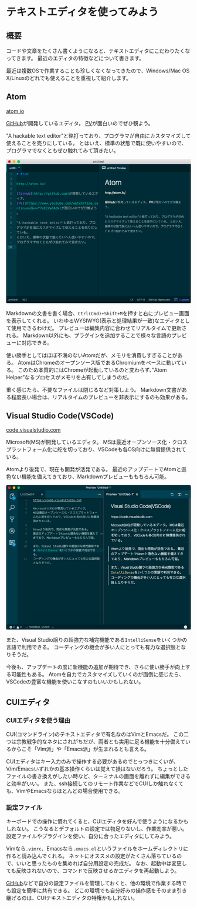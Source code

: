# テキストエディタを使ってみよう

## 概要
コードや文章をたくさん書くようになると、テキストエディタにこだわりたくなってきます。
最近のエディタの特徴などについて書きます。 

最近は複数OSで作業することも珍しくなくなってきたので、Windows/Mac OS X/Linuxのどれでも使えることを重視して紹介します。 

## Atom
[atom.io](https://atom.io)

[GitHub](https://github.com)が開発しているエディタ。
[PV](https://www.youtube.com/watch?time_continue=2&v=Y7aEiVwBAdk)が面白いのでぜひ観よう。

"A hackable text editor"と銘打っており、プログラマが自由にカスタマイズして使えることを売りにしている。
とはいえ、標準の状態で既に使いやすいので、プログラマでなくともぜひ触れてみて頂きたい。 

![Atomの画面例](_media/atom.png)

Markdownの文書を書く場合、`Ctrl(Cmd)+Shift+M`を押すと右にプレビュー画面を表示してくれる。
いわゆるWYSIWYG(表示と処理結果が一致)なエディタとして使用できるわけだ。
プレビューは編集内容に合わせてリアルタイムで更新される。
Markdown以外にも、プラグインを追加することで様々な言語のプレビューに対応できる。

使い勝手としてはほぼ不満のないAtomだが、メモリを消費しすぎることがある。
AtomはChromeのオープンソース版であるChromiumをベースに動いている。
このため本質的にはChromeが起動しているのと変わらず、”Atom Helper”なるプロセスがメモリを占有してしまうのだ。

重く感じたら、不要なファイルは閉じるなど対策しよう。
Markdown文書がある程度長い場合は、リアルタイムのプレビューを非表示にするのも効果がある。

## Visual Studio Code(VSCode)
[code.visualstudio.com](https://code.visualstudio.com)

Microsoft(MS)が開発しているエディタ。
MSは最近オープンソース化・クロスプラットフォーム化に舵を切っており、VSCodeも各OS向けに無償提供されている。

Atomより後発で、現在も開発が活発である。
最近のアップデートでAtomと遜色ない機能を備えてきており、Markdownプレビューももちろん可能。

![Visual Studio Codeの画面例](_media/vscode.png)

また、Visual Studio譲りの超強力な補完機能である`IntelliSense`をいくつかの言語で利用できる。
コーディングの機会が多い人にとっても有力な選択肢となりそうだ。

今後も、アップデートの度に新機能の追加が期待でき、さらに使い勝手が向上する可能性もある。
Atomを自力でカスタマイズしていくのが面倒に感じたら、VSCodeの豊富な機能を使いこなすのもいいかもしれない。

## CUIエディタ
### CUIエディタを使う理由
CUI(コマンドライン)のテキストエディタで有名なのはVimとEmacsだ。
この二つは宗教戦争的なネタにされがちだが、両者とも実用に足る機能を十分備えているからこそ「Vim派」や「Emacs派」が生まれるとも言える。

CUIエディタはキー入力のみで操作する必要があるのでとっつきにくいが、V/m/Emacsいずれかの基本操作くらいは覚えて損はないだろう。
ちょっとしたファイルの書き換えがしたい時など、ターミナルの画面を離れずに編集ができると効率がいい。
また、ssh接続してのリモート作業などでCUIしか触れなくても、VimやEmacsならほとんどの場合使用できる。

### 設定ファイル
キーボードでの操作に慣れてくると、CUIエディタを好んで使うようになるかもしれない。
こうなるとデフォルトの設定では物足りないし、作業効率が悪い。
設定ファイルやプラグインを使い、自分に合ったエディタにしてみよう。

Vimなら`.vimrc`、Emacsなら`.emacs.el`というファイルをホームディレクトリに作ると読み込んでくれる。
ネットにオススメの設定がたくさん落ちているので、いいと思ったものを集めれば自分用設定の完成だ。
なお、起動中は変更しても反映されないので、コマンドで反映させるかエディタを再起動しよう。

[GitHub](https://github.com)などで自分の設定ファイルを管理しておくと、他の環境で作業する時でも設定を簡単に共有できる。
どこの環境でも自分好みの操作感をそのまま引き継げるのは、CUIテキストエディタの特権かもしれない。